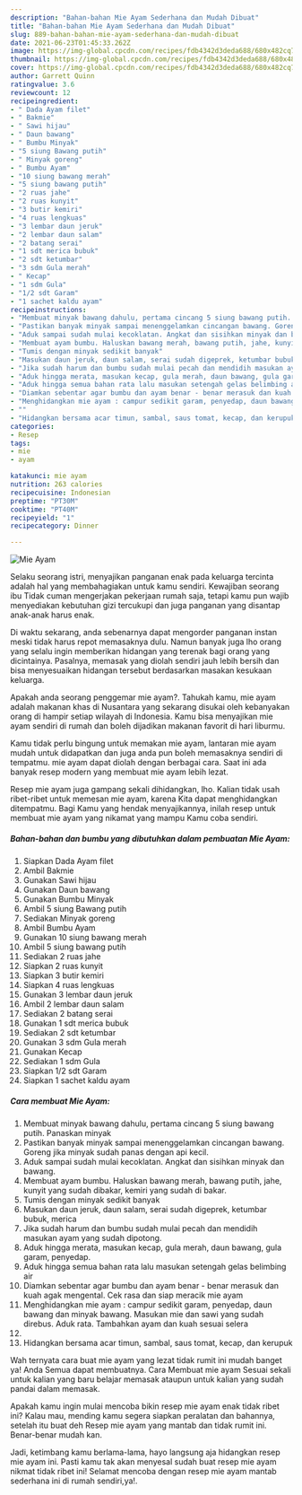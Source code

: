 ```yaml
---
description: "Bahan-bahan Mie Ayam Sederhana dan Mudah Dibuat"
title: "Bahan-bahan Mie Ayam Sederhana dan Mudah Dibuat"
slug: 889-bahan-bahan-mie-ayam-sederhana-dan-mudah-dibuat
date: 2021-06-23T01:45:33.262Z
image: https://img-global.cpcdn.com/recipes/fdb4342d3deda688/680x482cq70/mie-ayam-foto-resep-utama.jpg
thumbnail: https://img-global.cpcdn.com/recipes/fdb4342d3deda688/680x482cq70/mie-ayam-foto-resep-utama.jpg
cover: https://img-global.cpcdn.com/recipes/fdb4342d3deda688/680x482cq70/mie-ayam-foto-resep-utama.jpg
author: Garrett Quinn
ratingvalue: 3.6
reviewcount: 12
recipeingredient:
- " Dada Ayam filet"
- " Bakmie"
- " Sawi hijau"
- " Daun bawang"
- " Bumbu Minyak"
- "5 siung Bawang putih"
- " Minyak goreng"
- " Bumbu Ayam"
- "10 siung bawang merah"
- "5 siung bawang putih"
- "2 ruas jahe"
- "2 ruas kunyit"
- "3 butir kemiri"
- "4 ruas lengkuas"
- "3 lembar daun jeruk"
- "2 lembar daun salam"
- "2 batang serai"
- "1 sdt merica bubuk"
- "2 sdt ketumbar"
- "3 sdm Gula merah"
- " Kecap"
- "1 sdm Gula"
- "1/2 sdt Garam"
- "1 sachet kaldu ayam"
recipeinstructions:
- "Membuat minyak bawang dahulu, pertama cincang 5 siung bawang putih. Panaskan minyak"
- "Pastikan banyak minyak sampai menenggelamkan cincangan bawang. Goreng jika minyak sudah panas dengan api kecil."
- "Aduk sampai sudah mulai kecoklatan. Angkat dan sisihkan minyak dan bawang."
- "Membuat ayam bumbu. Haluskan bawang merah, bawang putih, jahe, kunyit yang sudah dibakar, kemiri yang sudah di bakar."
- "Tumis dengan minyak sedikit banyak"
- "Masukan daun jeruk, daun salam, serai sudah digeprek, ketumbar bubuk, merica"
- "Jika sudah harum dan bumbu sudah mulai pecah dan mendidih masukan ayam yang sudah dipotong."
- "Aduk hingga merata, masukan kecap, gula merah, daun bawang, gula garam, penyedap."
- "Aduk hingga semua bahan rata lalu masukan setengah gelas belimbing air"
- "Diamkan sebentar agar bumbu dan ayam benar - benar merasuk dan kuah agak mengental. Cek rasa dan siap meracik mie ayam"
- "Menghidangkan mie ayam : campur sedikit garam, penyedap, daun bawang dan minyak bawang. Masukan mie dan sawi yang sudah direbus. Aduk rata. Tambahkan ayam dan kuah sesuai selera"
- ""
- "Hidangkan bersama acar timun, sambal, saus tomat, kecap, dan kerupuk"
categories:
- Resep
tags:
- mie
- ayam

katakunci: mie ayam 
nutrition: 263 calories
recipecuisine: Indonesian
preptime: "PT30M"
cooktime: "PT40M"
recipeyield: "1"
recipecategory: Dinner

---
```



![Mie Ayam](https://img-global.cpcdn.com/recipes/fdb4342d3deda688/680x482cq70/mie-ayam-foto-resep-utama.jpg)

Selaku seorang istri, menyajikan panganan enak pada keluarga tercinta adalah hal yang membahagiakan untuk kamu sendiri. Kewajiban seorang ibu Tidak cuman mengerjakan pekerjaan rumah saja, tetapi kamu pun wajib menyediakan kebutuhan gizi tercukupi dan juga panganan yang disantap anak-anak harus enak.

Di waktu  sekarang, anda sebenarnya dapat mengorder panganan instan meski tidak harus repot memasaknya dulu. Namun banyak juga lho orang yang selalu ingin memberikan hidangan yang terenak bagi orang yang dicintainya. Pasalnya, memasak yang diolah sendiri jauh lebih bersih dan bisa menyesuaikan hidangan tersebut berdasarkan masakan kesukaan keluarga. 



Apakah anda seorang penggemar mie ayam?. Tahukah kamu, mie ayam adalah makanan khas di Nusantara yang sekarang disukai oleh kebanyakan orang di hampir setiap wilayah di Indonesia. Kamu bisa menyajikan mie ayam sendiri di rumah dan boleh dijadikan makanan favorit di hari liburmu.

Kamu tidak perlu bingung untuk memakan mie ayam, lantaran mie ayam mudah untuk didapatkan dan juga anda pun boleh memasaknya sendiri di tempatmu. mie ayam dapat diolah dengan berbagai cara. Saat ini ada banyak resep modern yang membuat mie ayam lebih lezat.

Resep mie ayam juga gampang sekali dihidangkan, lho. Kalian tidak usah ribet-ribet untuk memesan mie ayam, karena Kita dapat menghidangkan ditempatmu. Bagi Kamu yang hendak menyajikannya, inilah resep untuk membuat mie ayam yang nikamat yang mampu Kamu coba sendiri.

<!--inarticleads1-->

##### Bahan-bahan dan bumbu yang dibutuhkan dalam pembuatan Mie Ayam:

1. Siapkan  Dada Ayam filet
1. Ambil  Bakmie
1. Gunakan  Sawi hijau
1. Gunakan  Daun bawang
1. Gunakan  Bumbu Minyak
1. Ambil 5 siung Bawang putih
1. Sediakan  Minyak goreng
1. Ambil  Bumbu Ayam
1. Gunakan 10 siung bawang merah
1. Ambil 5 siung bawang putih
1. Sediakan 2 ruas jahe
1. Siapkan 2 ruas kunyit
1. Siapkan 3 butir kemiri
1. Siapkan 4 ruas lengkuas
1. Gunakan 3 lembar daun jeruk
1. Ambil 2 lembar daun salam
1. Sediakan 2 batang serai
1. Gunakan 1 sdt merica bubuk
1. Sediakan 2 sdt ketumbar
1. Gunakan 3 sdm Gula merah
1. Gunakan  Kecap
1. Sediakan 1 sdm Gula
1. Siapkan 1/2 sdt Garam
1. Siapkan 1 sachet kaldu ayam




<!--inarticleads2-->

##### Cara membuat Mie Ayam:

1. Membuat minyak bawang dahulu, pertama cincang 5 siung bawang putih. Panaskan minyak
1. Pastikan banyak minyak sampai menenggelamkan cincangan bawang. Goreng jika minyak sudah panas dengan api kecil.
1. Aduk sampai sudah mulai kecoklatan. Angkat dan sisihkan minyak dan bawang.
1. Membuat ayam bumbu. Haluskan bawang merah, bawang putih, jahe, kunyit yang sudah dibakar, kemiri yang sudah di bakar.
1. Tumis dengan minyak sedikit banyak
1. Masukan daun jeruk, daun salam, serai sudah digeprek, ketumbar bubuk, merica
1. Jika sudah harum dan bumbu sudah mulai pecah dan mendidih masukan ayam yang sudah dipotong.
1. Aduk hingga merata, masukan kecap, gula merah, daun bawang, gula garam, penyedap.
1. Aduk hingga semua bahan rata lalu masukan setengah gelas belimbing air
1. Diamkan sebentar agar bumbu dan ayam benar - benar merasuk dan kuah agak mengental. Cek rasa dan siap meracik mie ayam
1. Menghidangkan mie ayam : campur sedikit garam, penyedap, daun bawang dan minyak bawang. Masukan mie dan sawi yang sudah direbus. Aduk rata. Tambahkan ayam dan kuah sesuai selera
1. 
1. Hidangkan bersama acar timun, sambal, saus tomat, kecap, dan kerupuk




Wah ternyata cara buat mie ayam yang lezat tidak rumit ini mudah banget ya! Anda Semua dapat membuatnya. Cara Membuat mie ayam Sesuai sekali untuk kalian yang baru belajar memasak ataupun untuk kalian yang sudah pandai dalam memasak.

Apakah kamu ingin mulai mencoba bikin resep mie ayam enak tidak ribet ini? Kalau mau, mending kamu segera siapkan peralatan dan bahannya, setelah itu buat deh Resep mie ayam yang mantab dan tidak rumit ini. Benar-benar mudah kan. 

Jadi, ketimbang kamu berlama-lama, hayo langsung aja hidangkan resep mie ayam ini. Pasti kamu tak akan menyesal sudah buat resep mie ayam nikmat tidak ribet ini! Selamat mencoba dengan resep mie ayam mantab sederhana ini di rumah sendiri,ya!.

